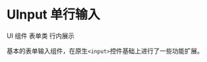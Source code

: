 # UInput 单行输入

<u-linear-layout gap="small">
    <u-label>UI 组件</u-label>
    <!-- <u-label>输入型</u-label> -->
    <u-label>表单类</u-label>
    <u-label>行内展示</u-label>
</u-linear-layout>

基本的表单输入组件，在原生`<input>`控件基础上进行了一些功能扩展。

<u-h2-tabs router>
    <u-h2-tab title="基础示例" to="/components/u-input/examples"></u-h2-tab>
    <!-- <u-h2-tab v-if="NODE_ENV === 'development'" title="拓展应用" to="/components/u-input/advanced"></u-h2-tab> -->
    <u-h2-tab v-if="NODE_ENV === 'development'" title="测试用例" to="/components/u-input/cases"></u-h2-tab>
    <u-h2-tab title="API" to="/components/u-input/api"></u-h2-tab>
</u-h2-tabs>

<router-view></router-view>
